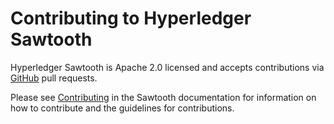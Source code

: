 # Contributing to Hyperledger Sawtooth

Hyperledger Sawtooth is Apache 2.0 licensed and accepts contributions via
[GitHub](https://github.com/hyperledger/sawtooth-sdk-rust) pull requests.

Please see
[Contributing](https://sawtooth.hyperledger.org/docs/core/releases/latest/community/contributing.html)
in the Sawtooth documentation for information on how to contribute and the guidelines for contributions.


